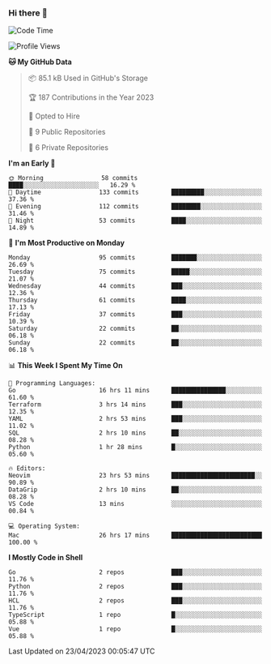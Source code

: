 ### Hi there 👋
<!--![visitors](https://visitor-badge.glitch.me/badge?page_id=d0zingcat)-->
<!--
**d0zingcat/d0zingcat** is a ✨ _special_ ✨ repository because its `README.md` (this file) appears on your GitHub profile.

Here are some ideas to get you started:

- 🔭 I’m currently working on ...
- 🌱 I’m currently learning ...
- 👯 I’m looking to collaborate on ...
- 🤔 I’m looking for help with ...
- 💬 Ask me about ...
- 📫 How to reach me: ...
- 😄 Pronouns: ...
- ⚡ Fun fact: ...
-->
<!--START_SECTION:waka-->
![Code Time](http://img.shields.io/badge/Code%20Time-2%2C549%20hrs%2043%20mins-blue)

![Profile Views](http://img.shields.io/badge/Profile%20Views-5-blue)

**🐱 My GitHub Data** 

> 📦 85.1 kB Used in GitHub's Storage 
 > 
> 🏆 187 Contributions in the Year 2023
 > 
> 💼 Opted to Hire
 > 
> 📜 9 Public Repositories 
 > 
> 🔑 6 Private Repositories 
 > 
**I'm an Early 🐤** 

```text
🌞 Morning                58 commits          ████░░░░░░░░░░░░░░░░░░░░░   16.29 % 
🌆 Daytime                133 commits         █████████░░░░░░░░░░░░░░░░   37.36 % 
🌃 Evening                112 commits         ████████░░░░░░░░░░░░░░░░░   31.46 % 
🌙 Night                  53 commits          ████░░░░░░░░░░░░░░░░░░░░░   14.89 % 
```
📅 **I'm Most Productive on Monday** 

```text
Monday                   95 commits          ███████░░░░░░░░░░░░░░░░░░   26.69 % 
Tuesday                  75 commits          █████░░░░░░░░░░░░░░░░░░░░   21.07 % 
Wednesday                44 commits          ███░░░░░░░░░░░░░░░░░░░░░░   12.36 % 
Thursday                 61 commits          ████░░░░░░░░░░░░░░░░░░░░░   17.13 % 
Friday                   37 commits          ███░░░░░░░░░░░░░░░░░░░░░░   10.39 % 
Saturday                 22 commits          ██░░░░░░░░░░░░░░░░░░░░░░░   06.18 % 
Sunday                   22 commits          ██░░░░░░░░░░░░░░░░░░░░░░░   06.18 % 
```


📊 **This Week I Spent My Time On** 

```text
💬 Programming Languages: 
Go                       16 hrs 11 mins      ███████████████░░░░░░░░░░   61.60 % 
Terraform                3 hrs 14 mins       ███░░░░░░░░░░░░░░░░░░░░░░   12.35 % 
YAML                     2 hrs 53 mins       ███░░░░░░░░░░░░░░░░░░░░░░   11.02 % 
SQL                      2 hrs 10 mins       ██░░░░░░░░░░░░░░░░░░░░░░░   08.28 % 
Python                   1 hr 28 mins        █░░░░░░░░░░░░░░░░░░░░░░░░   05.60 % 

🔥 Editors: 
Neovim                   23 hrs 53 mins      ███████████████████████░░   90.89 % 
DataGrip                 2 hrs 10 mins       ██░░░░░░░░░░░░░░░░░░░░░░░   08.28 % 
VS Code                  13 mins             ░░░░░░░░░░░░░░░░░░░░░░░░░   00.84 % 

💻 Operating System: 
Mac                      26 hrs 17 mins      █████████████████████████   100.00 % 
```

**I Mostly Code in Shell** 

```text
Go                       2 repos             ███░░░░░░░░░░░░░░░░░░░░░░   11.76 % 
Python                   2 repos             ███░░░░░░░░░░░░░░░░░░░░░░   11.76 % 
HCL                      2 repos             ███░░░░░░░░░░░░░░░░░░░░░░   11.76 % 
TypeScript               1 repo              █░░░░░░░░░░░░░░░░░░░░░░░░   05.88 % 
Vue                      1 repo              █░░░░░░░░░░░░░░░░░░░░░░░░   05.88 % 
```




 Last Updated on 23/04/2023 00:05:47 UTC
<!--END_SECTION:waka-->

